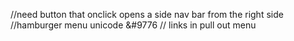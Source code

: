 //need button that onclick opens a side nav bar from the right side
//hamburger menu unicode &#9776
// links in pull out menu 
